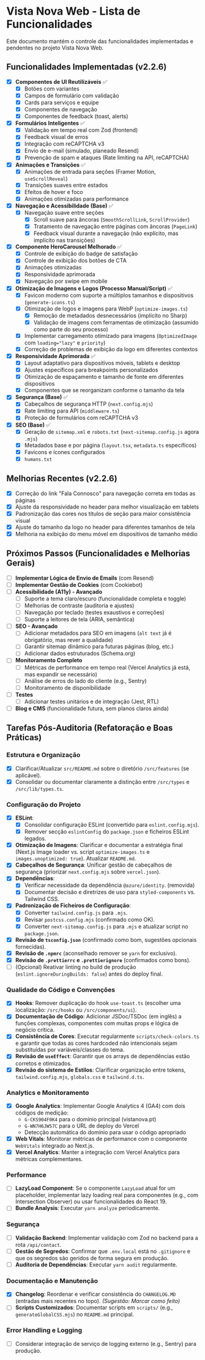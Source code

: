 # Vista Nova Web - Lista de Funcionalidades

Este documento mantém o controle das funcionalidades implementadas e pendentes no projeto Vista Nova Web.

## Funcionalidades Implementadas (v2.2.6)

* [x] **Componentes de UI Reutilizáveis** ✅
  * [x] Botões com variantes
  * [x] Campos de formulário com validação
  * [x] Cards para serviços e equipe
  * [x] Componentes de navegação
  * [x] Componentes de feedback (toast, alerts)
* [x] **Formulários Inteligentes** ✅
  * [x] Validação em tempo real com Zod (frontend)
  * [x] Feedback visual de erros
  * [x] Integração com reCAPTCHA v3
  * [x] Envio de e-mail (simulado, planeado Resend)
  * [x] Prevenção de spam e ataques (Rate limiting na API, reCAPTCHA)
* [x] **Animações e Transições** ✅
  * [x] Animações de entrada para seções (Framer Motion, `useScrollReveal`)
  * [x] Transições suaves entre estados
  * [x] Efeitos de hover e foco
  * [x] Animações otimizadas para performance
* [x] **Navegação e Acessibilidade (Base)** ✅
  * [x] Navegação suave entre seções
    * [x] Scroll suave para âncoras (`SmoothScrollLink`, `ScrollProvider`)
    * [x] Tratamento de navegação entre páginas com âncoras (`PageLink`)
    * [x] Feedback visual durante a navegação (não explícito, mas implícito nas transições)
* [x] **Componente HeroCarousel Melhorado** ✅
  * [x] Controle de exibição do badge de satisfação
  * [x] Controle de exibição dos botões de CTA
  * [x] Animações otimizadas
  * [x] Responsividade aprimorada
  * [x] Navegação por swipe em mobile
* [x] **Otimização de Imagens e Logos (Processo Manual/Script)** ✅
  * [x] Favicon moderno com suporte a múltiplos tamanhos e dispositivos (`generate-icons.ts`)
  * [x] Otimização de logos e imagens para WebP (`optimize-images.ts`)
    * [x] Remoção de metadados desnecessários (implícito no Sharp)
    * [x] Validação de imagens com ferramentas de otimização (assumido como parte do seu processo)
  * [x] Implementar carregamento otimizado para imagens (`OptimizedImage` com `loading="lazy"` e `priority`)
  * [x] Correção de problemas de exibição da logo em diferentes contextos
* [x] **Responsividade Aprimorada** ✅
  * [x] Layout adaptativo para dispositivos móveis, tablets e desktop
  * [x] Ajustes específicos para breakpoints personalizados
  * [x] Otimização de espaçamento e tamanho de fonte em diferentes dispositivos
  * [x] Componentes que se reorganizam conforme o tamanho da tela
* [x] **Segurança (Base)** ✅
  * [x] Cabeçalhos de segurança HTTP (`next.config.mjs`)
  * [x] Rate limiting para API (`middleware.ts`)
  * [x] Proteção de formulários com reCAPTCHA v3
* [x] **SEO (Base)** ✅
  * [x] Geração de `sitemap.xml` e `robots.txt` (`next-sitemap.config.js` agora `.mjs`)
  * [x] Metadados base e por página (`layout.tsx`, `metadata.ts` específicos)
  * [x] Favicons e ícones configurados
  * [x] `humans.txt`

## Melhorias Recentes (v2.2.6)

* [x] Correção do link "Fala Connosco" para navegação correta em todas as páginas
* [x] Ajuste da responsividade no header para melhor visualização em tablets
* [x] Padronização das cores nos títulos de seção para maior consistência visual
* [x] Ajuste do tamanho da logo no header para diferentes tamanhos de tela
* [x] Melhoria na exibição do menu móvel em dispositivos de tamanho médio

## Próximos Passos (Funcionalidades e Melhorias Gerais)

* [ ] **Implementar Lógica de Envio de Emails** (com Resend)
* [ ] **Implementar Gestão de Cookies** (com Cookiebot)
* [ ] **Acessibilidade (A11y) - Avançado**
  * [ ] Suporte a tema claro/escuro (funcionalidade completa e toggle)
  * [ ] Melhorias de contraste (auditoria e ajustes)
  * [ ] Navegação por teclado (testes exaustivos e correções)
  * [ ] Suporte a leitores de tela (ARIA, semântica)
* [ ] **SEO - Avançado**
  * [ ] Adicionar metadados para SEO em imagens (`alt text` já é obrigatório, mas rever a qualidade)
  * [ ] Garantir sitemap dinâmico para futuras páginas (blog, etc.)
  * [ ] Adicionar dados estruturados (Schema.org)
* [ ] **Monitoramento Completo**
  * [ ] Métricas de performance em tempo real (Vercel Analytics já está, mas expandir se necessário)
  * [ ] Análise de erros do lado do cliente (e.g., Sentry)
  * [ ] Monitoramento de disponibilidade
* [ ] **Testes**
  * [ ] Adicionar testes unitários e de integração (Jest, RTL)
* [ ] **Blog e CMS** (funcionalidade futura, sem planos claros ainda)

## Tarefas Pós-Auditoria (Refatoração e Boas Práticas)

### Estrutura e Organização
* [x] Clarificar/Atualizar `src/README.md` sobre o diretório `/src/features` (se aplicável).
* [x] Consolidar ou documentar claramente a distinção entre `/src/types` e `/src/lib/types.ts`.

### Configuração do Projeto
* [x] **ESLint**:
  * [x] Consolidar configuração ESLint (convertido para `eslint.config.mjs`).
  * [x] Remover secção `eslintConfig` do `package.json` e ficheiros ESLint legados.
* [x] **Otimização de Imagens**: Clarificar e documentar a estratégia final (Next.js Image loader vs. script `optimize-images.ts` e `images.unoptimized: true`). Atualizar `README.md`.
* [x] **Cabeçalhos de Segurança**: Unificar gestão de cabeçalhos de segurança (priorizar `next.config.mjs` sobre `vercel.json`).
* [x] **Dependências**:
  * [x] Verificar necessidade da dependência `@azure/identity`. (removida)
  * [x] Documentar decisão e diretrizes de uso para `styled-components` vs. Tailwind CSS.
* [x] **Padronização de Ficheiros de Configuração**:
    * [x] Converter `tailwind.config.js` para `.mjs`.
    * [x] Revisar `postcss.config.mjs` (confirmado como OK).
    * [x] Converter `next-sitemap.config.js` para `.mjs` e atualizar script no `package.json`.
* [x] **Revisão de `tsconfig.json`** (confirmado como bom, sugestões opcionais fornecidas).
* [x] **Revisão de `.npmrc`** (aconselhado remover se `yarn` for exclusivo).
* [x] **Revisão de `.prettierrc` e `.prettierignore`** (confirmados como bons).
* [ ] (Opcional) Reativar linting no build de produção (`eslint.ignoreDuringBuilds: false`) antes do deploy final.

### Qualidade do Código e Convenções
* [x] **Hooks**: Remover duplicação do hook `use-toast.ts` (escolher uma localização: `/src/hooks` ou `/src/components/ui`).
* [x] **Documentação de Código**: Adicionar JSDoc/TSDoc (em inglês) a funções complexas, componentes com muitas props e lógica de negócio crítica.
* [x] **Consistência de Cores**: Executar regularmente `scripts/check-colors.ts` e garantir que todas as cores hardcoded não intencionais sejam substituídas por variáveis/classes do tema.
* [x] **Revisão de `useEffect`**: Garantir que os arrays de dependências estão corretos e otimizados.
* [x] **Revisão do sistema de Estilos**: Clarificar organização entre tokens, `tailwind.config.mjs`, `globals.css` e `tailwind.d.ts`.

### Analytics e Monitoramento
* [x] **Google Analytics**: Implementar Google Analytics 4 (GA4) com dois códigos de medição:
  * `G-CKS904F0K4` para o domínio principal (vistanova.pt)
  * `G-WN7H6JW57C` para o URL de deploy do Vercel
  * Detecção automática do domínio para usar o código apropriado
* [x] **Web Vitals**: Monitorar métricas de performance com o componente `WebVitals` integrado ao Next.js.
* [x] **Vercel Analytics**: Manter a integração com Vercel Analytics para métricas complementares.

### Performance
* [ ] **LazyLoad Component**: Se o componente `LazyLoad` atual for um placeholder, implementar lazy loading real para componentes (e.g., com Intersection Observer) ou usar funcionalidades do React 19.
* [ ] **Bundle Analysis**: Executar `yarn analyze` periodicamente.

### Segurança
* [ ] **Validação Backend**: Implementar validação com Zod no backend para a rota `/api/contact`.
* [ ] **Gestão de Segredos**: Confirmar que `.env.local` está no `.gitignore` e que os segredos são geridos de forma segura em produção.
* [ ] **Auditoria de Dependências**: Executar `yarn audit` regularmente.

### Documentação e Manutenção
* [x] **Changelog**: Reordenar e verificar consistência do `CHANGELOG.MD` (entradas mais recentes no topo). *(Sugestão: Marcar como feito)*
* [ ] **Scripts Customizados**: Documentar scripts em `scripts/` (e.g., `generateGlobalCSS.mjs`) no `README.md` principal.

### Error Handling e Logging
* [ ] Considerar integração de serviço de logging externo (e.g., Sentry) para produção.
